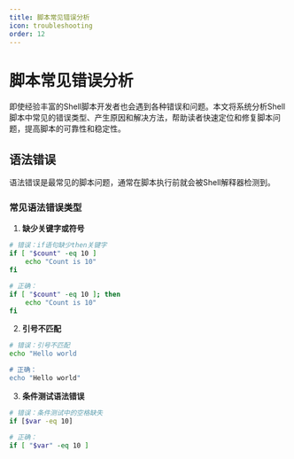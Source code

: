 ```yaml
---
title: 脚本常见错误分析
icon: troubleshooting
order: 12
---
```


# 脚本常见错误分析

即使经验丰富的Shell脚本开发者也会遇到各种错误和问题。本文将系统分析Shell脚本中常见的错误类型、产生原因和解决方法，帮助读者快速定位和修复脚本问题，提高脚本的可靠性和稳定性。

## 语法错误

语法错误是最常见的脚本问题，通常在脚本执行前就会被Shell解释器检测到。

### 常见语法错误类型

1. **缺少关键字或符号**

```bash
# 错误：if语句缺少then关键字
if [ "$count" -eq 10 ]
    echo "Count is 10"
fi

# 正确：
if [ "$count" -eq 10 ]; then
    echo "Count is 10"
fi
```

2. **引号不匹配**

```bash
# 错误：引号不匹配
echo "Hello world

# 正确：
echo "Hello world"
```

3. **条件测试语法错误**

```bash
# 错误：条件测试中的空格缺失
if [$var -eq 10]

# 正确：
if [ "$var" -eq 10 ]
```
